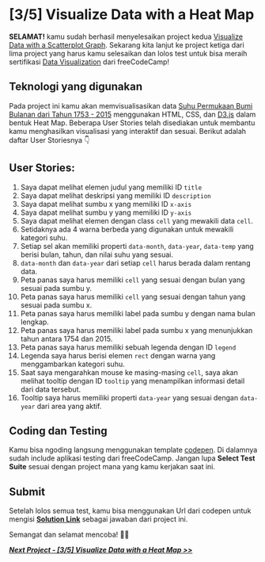 # [3/5] Visualize Data with a Heat Map

**SELAMAT!** kamu sudah berhasil menyelesaikan project kedua [Visualize Data with a Scatterplot Graph](https://github.com/dipintoo/freeCodeCamp_D3-Scatterplot-Graph). Sekarang kita lanjut ke project ketiga dari lima project yang harus kamu selesaikan dan lolos test untuk bisa meraih sertifikasi [Data Visualization](https://www.freecodecamp.org/learn/data-visualization/#json-apis-and-ajax) dari freeCodeCamp!

## Teknologi yang digunakan

Pada project ini kamu akan memvisualisasikan data [Suhu Permukaan Bumi Bulanan dari Tahun 1753 - 2015](https://raw.githubusercontent.com/freeCodeCamp/ProjectReferenceData/master/global-temperature.json) menggunakan HTML, CSS, dan [D3.js](https://d3js.org/) dalam bentuk Heat Map. Beberapa User Stories telah disediakan untuk membantu kamu menghasilkan visualisasi yang interaktif dan sesuai. Berikut adalah daftar User Storiesnya 👇

## User Stories:

1. Saya dapat melihat elemen judul yang memiliki ID `title`
2. Saya dapat melihat deskripsi yang memiliki ID  `description`
3. Saya dapat melihat sumbu x yang memiliki ID `x-axis`
4. Saya dapat melihat sumbu y yang memiliki ID `y-axis`
5. Saya dapat melihat elemen dengan class `cell` yang mewakili data `cell`.
6. Setidaknya ada 4 warna berbeda yang digunakan untuk mewakili kategori suhu.
7. Setiap sel akan memiliki properti `data-month`, `data-year`, `data-temp` yang berisi bulan, tahun, dan nilai suhu yang sesuai.
8. `data-month` dan `data-year` dari setiap `cell` harus berada dalam rentang data.
9. Peta panas saya harus memiliki `cell` yang sesuai dengan bulan yang sesuai pada sumbu y.
10. Peta panas saya harus memiliki `cell` yang sesuai dengan tahun yang sesuai pada sumbu x.
11. Peta panas saya harus memiliki label pada sumbu y dengan nama bulan lengkap.
12. Peta panas saya harus memiliki label pada sumbu x yang menunjukkan tahun antara 1754 dan 2015.
13. Peta panas saya harus memiliki sebuah legenda dengan ID `legend`
14. Legenda saya harus berisi elemen `rect` dengan warna yang menggambarkan kategori suhu.
15. Saat saya mengarahkan mouse ke masing-masing `cell`, saya akan melihat tooltip dengan ID `tooltip` yang menampilkan informasi detail dari data tersebut.
16. Tooltip saya harus memiliki properti `data-year` yang sesuai dengan `data-year` dari area yang aktif.
    
## Coding dan Testing

Kamu bisa ngoding langsung menggunakan template [codepen](https://codepen.io/pen?template=MJjpwO). Di dalamnya sudah include aplikasi testing dari freeCodeCamp. Jangan lupa **Select Test Suite** sesuai dengan project mana yang kamu kerjakan saat ini. 

## Submit

Setelah lolos semua test, kamu bisa menggunakan Url dari codepen untuk mengisi [**Solution Link**](https://www.freecodecamp.org/learn/data-visualization/data-visualization-projects/visualize-data-with-a-heat-map) sebagai jawaban dari project ini.

Semangat dan selamat mencoba! 🚀📜  


[***Next Project - [3/5] Visualize Data with a Heat Map >>***]()
